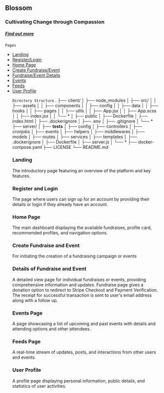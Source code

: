 ## Blossom
### Cultivating Change through Compassion
<h5><a href="https://blossom-web-v1.vercel.app/about" target="_blank">Find out more</a></h5>

`Pages`
<ul>
<li><a href="#Landing">Landing</a></li>
<li><a href="#Register">Register/Login</a></li>
<li><a href="#HomePage">Home Page</a></li>
<li><a href="#Create">Create Fundraise/Event</a></li>
<li><a href="#Details">Fundraise/Event Details</a></li>
<li><a href="#Events">Events</a></li>
<li><a href="#Feeds">Feeds</a></li>
<li><a href="#UserProfile">User Profile</a></li>


`Directory Structure`
.
├── client/
│   ├── node_modules
│   ├── src/
│   │   ├── assets
│   │   ├── components
│   │   ├── config
│   │   ├── data
│   │   ├── hooks
│   │   ├── pages
│   │   ├── utils
│   │   ├── App.jsx
│   │   ├── App.scss
│   │   ├── index.jsx
│   │   └── *
│   ├── public
│   ├── Dockerfile
│   ├── index.html
│   ├── .dockerignore
│   ├── .env
│   ├── .gitignore
│   └── *
├── server/
│   ├── __tests__
│   ├── config
│   ├── controllers
│   ├── cronjobs
│   ├── events
│   ├── helpers
│   ├── middlewares
│   ├── models
│   ├── routes
│   ├── services
│   ├── templates
│   ├── .dockerignore
│   ├── Dockerfile
│   ├── server.js
│   └── *
├── docker-compose.yaml
├── LICENSE
└── README.md

<div id="Landing">
<h3>Landing</h3>
The introductory page featuring an overview of the platform and key features.
</div>

<div id="Register">
<h3>Register and Login</h3>
The page where users can sign up for an account by providing their details or login if they already have an account.
</div>

<div id="HomePage">
<h3>Home Page</h3>
The main dashboard displaying the available fundraises, profile card, recommended profiles, and navigation options.
</div>

<div id="Create">
<h3>Create Fundraise and Event</h3>
For initiating the creation of a fundraising campaign or events
</div>

<div id="Details">
<h3>Details of Fundraise and Event</h3>
A detailed view page for individual fundraises or events, providing comprehensive information and updates. Fundraise page gives a donation option to redirect to Stripe Checkout and Payment Verification. The receipt for successful transaction is sent to user's email address along with a follow up.
</div>

<div id="Events">
<h3>Events Page</h3>
A page showcasing a list of upcoming and past events with details and attending options and other attendees.
</div>

<div id="Feeds">
<h3>Feeds Page</h3>
A real-time stream of updates, posts, and interactions from other users and events.
</div>


<div id="UserProfile">
<h3>User Profile</h3>
A profile page displaying personal information, public details, and statistics of user activities.
</div>